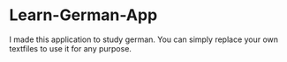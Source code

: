 # Learn-German-App

I made this application to study german. You can simply replace your own textfiles to use it for any purpose.
